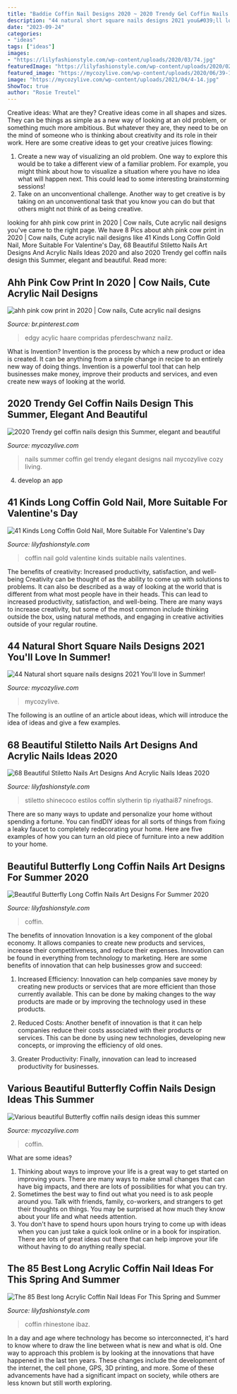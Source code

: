```yaml
---
title: "Baddie Coffin Nail Designs 2020 ~ 2020 Trendy Gel Coffin Nails Design This Summer, Elegant And Beautiful"
description: "44 natural short square nails designs 2021 you&#039;ll love in summer!"
date: "2023-09-24"
categories:
- "ideas"
tags: ["ideas"]
images:
- "https://lilyfashionstyle.com/wp-content/uploads/2020/03/74.jpg"
featuredImage: "https://lilyfashionstyle.com/wp-content/uploads/2020/02/39.jpg"
featured_image: "https://mycozylive.com/wp-content/uploads/2020/06/39-1.jpg"
image: "https://mycozylive.com/wp-content/uploads/2021/04/4-14.jpg"
ShowToc: true
author: "Rosie Treutel"
---
```



Creative ideas: What are they?
Creative ideas come in all shapes and sizes. They can be things as simple as a new way of looking at an old problem, or something much more ambitious. But whatever they are, they need to be on the mind of someone who is thinking about creativity and its role in their work. Here are some creative ideas to get your creative juices flowing: 
1) Create a new way of visualizing an old problem. One way to explore this would be to take a different view of a familiar problem. For example, you might think about how to visualize a situation where you have no idea what will happen next. This could lead to some interesting brainstorming sessions! 
2) Take on an unconventional challenge. Another way to get creative is by taking on an unconventional task that you know you can do but that others might not think of as being creative.

	

		
looking for ahh pink cow print in 2020 | Cow nails, Cute acrylic nail designs you've came to the right page. We have 8 Pics about ahh pink cow print in 2020 | Cow nails, Cute acrylic nail designs like 41 Kinds Long Coffin Gold Nail, More Suitable For Valentine&#039;s Day, 68 Beautiful Stiletto Nails Art Designs And Acrylic Nails Ideas 2020 and also 2020 Trendy gel coffin nails design this Summer, elegant and beautiful. Read more:
		
    
## Ahh Pink Cow Print In 2020 | Cow Nails, Cute Acrylic Nail Designs

<img loading=lazy src="https://i.pinimg.com/736x/3a/27/ca/3a27ca1facba5bc3874983e03486e053.jpg" onerror="this.onerror=null;this.src='https://tse1.mm.bing.net/th?id=OIP.qPtuRN87TG0yOs9Gf8BbJwHaKf&amp;pid=15.1';" alt="ahh pink cow print in 2020 | Cow nails, Cute acrylic nail designs">

_Source: br.pinterest.com_

>edgy acylic haare compridas pferdeschwanz nailz. 

	

What is Invention?
Invention is the process by which a new product or idea is created. It can be anything from a simple change in recipe to an entirely new way of doing things. Invention is a powerful tool that can help businesses make money, improve their products and services, and even create new ways of looking at the world.

    
## 2020 Trendy Gel Coffin Nails Design This Summer, Elegant And Beautiful

<img loading=lazy src="https://mycozylive.com/wp-content/uploads/2020/06/39-1.jpg" onerror="this.onerror=null;this.src='https://tse2.mm.bing.net/th?id=OIP.yIiSNS2dw5JbDw1Ca8YlhQHaKz&amp;pid=15.1';" alt="2020 Trendy gel coffin nails design this Summer, elegant and beautiful">

_Source: mycozylive.com_

>nails summer coffin gel trendy elegant designs nail mycozylive cozy living. 

	

4. develop an app

    
## 41 Kinds Long Coffin Gold Nail, More Suitable For Valentine&#039;s Day

<img loading=lazy src="https://lilyfashionstyle.com/wp-content/uploads/2020/02/39.jpg" onerror="this.onerror=null;this.src='https://tse3.mm.bing.net/th?id=OIP.gEciFvOBuEU0e0DbWCM2RAHaK-&amp;pid=15.1';" alt="41 Kinds Long Coffin Gold Nail, More Suitable For Valentine&#039;s Day">

_Source: lilyfashionstyle.com_

>coffin nail gold valentine kinds suitable nails valentines. 

	

The benefits of creativity: Increased productivity, satisfaction, and well-being
Creativity can be thought of as the ability to come up with solutions to problems. It can also be described as a way of looking at the world that is different from what most people have in their heads. This can lead to increased productivity, satisfaction, and well-being. There are many ways to increase creativity, but some of the most common include thinking outside the box, using natural methods, and engaging in creative activities outside of your regular routine.

    
## 44 Natural Short Square Nails Designs 2021 You&#039;ll Love In Summer!

<img loading=lazy src="https://mycozylive.com/wp-content/uploads/2021/04/4-14.jpg" onerror="this.onerror=null;this.src='https://tse3.mm.bing.net/th?id=OIP.nSh-UX9UJx7pXn_nvU7CbgHaLH&amp;pid=15.1';" alt="44 Natural short square nails designs 2021 You&#039;ll love in Summer!">

_Source: mycozylive.com_

>mycozylive. 

	

The following is an outline of an article about ideas, which will introduce the idea of ideas and give a few examples.

    
## 68 Beautiful Stiletto Nails Art Designs And Acrylic Nails Ideas 2020

<img loading=lazy src="https://lilyfashionstyle.com/wp-content/uploads/2020/04/40-10.jpg" onerror="this.onerror=null;this.src='https://tse2.mm.bing.net/th?id=OIP.lZSPGKRZA0PV_0Bj5BoHUQHaJ-&amp;pid=15.1';" alt="68 Beautiful Stiletto Nails Art Designs And Acrylic Nails Ideas 2020">

_Source: lilyfashionstyle.com_

>stiletto shinecoco estilos coffin slytherin tip riyathai87 ninefrogs. 

	

There are so many ways to update and personalize your home without spending a fortune. You can findDIY ideas for all sorts of things from fixing a leaky faucet to completely redecorating your home. Here are five examples of how you can turn an old piece of furniture into a new addition to your home.

    
## Beautiful Butterfly Long Coffin Nails Art Designs For Summer 2020

<img loading=lazy src="https://lilyfashionstyle.com/wp-content/uploads/2020/05/45.jpg" onerror="this.onerror=null;this.src='https://tse2.mm.bing.net/th?id=OIP.X9JmTzD3t_h6XmeBK6eoSAHaJv&amp;pid=15.1';" alt="Beautiful Butterfly Long Coffin Nails Art Designs For Summer 2020">

_Source: lilyfashionstyle.com_

>coffin. 

	

The benefits of innovation
Innovation is a key component of the global economy. It allows companies to create new products and services, increase their competitiveness, and reduce their expenses. Innovation can be found in everything from technology to marketing. Here are some benefits of innovation that can help businesses grow and succeed:
1. Increased Efficiency: Innovation can help companies save money by creating new products or services that are more efficient than those currently available. This can be done by making changes to the way products are made or by improving the technology used in these products.

2. Reduced Costs: Another benefit of innovation is that it can help companies reduce their costs associated with their products or services. This can be done by using new technologies, developing new concepts, or improving the efficiency of old ones.

3. Greater Productivity: Finally, innovation can lead to increased productivity for businesses.

    
## Various Beautiful Butterfly Coffin Nails Design Ideas This Summer

<img loading=lazy src="https://mycozylive.com/wp-content/uploads/2020/04/41-1.jpg" onerror="this.onerror=null;this.src='https://tse4.mm.bing.net/th?id=OIP.EUufYTGlscXjgsS7gvRUvgHaLZ&amp;pid=15.1';" alt="Various beautiful Butterfly coffin nails design ideas this summer">

_Source: mycozylive.com_

>coffin. 

	

What are some ideas?
1. Thinking about ways to improve your life is a great way to get started on improving yours. There are many ways to make small changes that can have big impacts, and there are lots of possibilities for what you can try.
2. Sometimes the best way to find out what you need is to ask people around you. Talk with friends, family, co-workers, and strangers to get their thoughts on things. You may be surprised at how much they know about your life and what needs attention.
3. You don't have to spend hours upon hours trying to come up with ideas when you can just take a quick look online or in a book for inspiration. There are lots of great ideas out there that can help improve your life without having to do anything really special.

    
## The 85 Best Long Acrylic Coffin Nail Ideas For This Spring And Summer

<img loading=lazy src="https://lilyfashionstyle.com/wp-content/uploads/2020/03/74.jpg" onerror="this.onerror=null;this.src='https://tse2.mm.bing.net/th?id=OIP.nUMOPoOevlyZP2bbd7vqJwHaKs&amp;pid=15.1';" alt="The 85 Best long Acrylic Coffin Nail Ideas For This Spring and Summer">

_Source: lilyfashionstyle.com_

>coffin rhinestone ibaz. 

	

In a day and age where technology has become so interconnected, it's hard to know where to draw the line between what is new and what is old. One way to approach this problem is by looking at the innovations that have happened in the last ten years. These changes include the development of the internet, the cell phone, GPS, 3D printing, and more. Some of these advancements have had a significant impact on society, while others are less known but still worth exploring.

